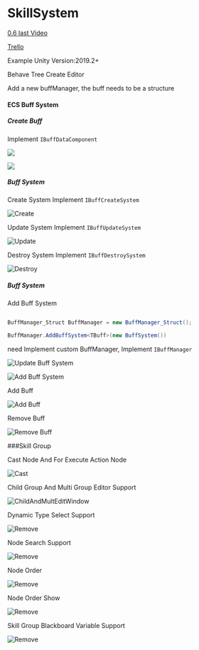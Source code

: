 # SkillSystem

[0.6 last Video](https://www.bilibili.com/video/av76312353)

[Trello](https://trello.com/b/DF5JWisg/ic-skill-system)

Example Unity Version:2019.2+

Behave Tree Create Editor

Add a new buffManager, the buff needs to be a structure

#### ECS Buff System

##### Create Buff

Implement `IBuffDataComponent`

![](ReadmeImages/IDamageBufff.png)

![](ReadmeImages/Buff.png)

##### Buff System

Create System Implement `IBuffCreateSystem`

![Create](ReadmeImages/ECSBuffCreateSystem.png)

Update System Implement `IBuffUpdateSystem`

![Update](ReadmeImages/ECSBuffUpdateSystem.png)

Destroy System Implement `IBuffDestroySystem`

![Destroy](ReadmeImages/ECSBuffDestroySystem.png)


##### Buff System

Add Buff System

```c#

BuffManager_Struct BuffManager = new BuffManager_Struct();

BuffManager.AddBuffSystem<TBuff>(new BuffSystem())
```

need Implement custom BuffManager, Implement `IBuffManager`

![Update Buff System](ReadmeImages/UpdateBuffSystem.png)

![Add Buff System](ReadmeImages/ECSBuffSystem.png)

Add Buff

![Add Buff](ReadmeImages/AddBuff.png)

Remove Buff

![Remove Buff](ReadmeImages/RemoveBuff.png)

###Skill Group

Cast Node And For Execute Action Node

![Cast](ReadmeImages/Cast.png)

Child Group And Multi Group Editor Support

![ChildAndMultEditWindow](ReadmeImages/ChildAndMultEditWindow.png)

Dynamic Type Select Support

![Remove](ReadmeImages/DynamicTypeSelection.png)

Node Search Support

![Remove](ReadmeImages/NodeSearch.png)

Node Order

![Remove](ReadmeImages/NodeOrder.png)

Node Order Show

![Remove](ReadmeImages/NodeOrderShow.png)

Skill Group Blackboard Variable Support

![Remove](ReadmeImages/GroupBlackboardVariable.png)



